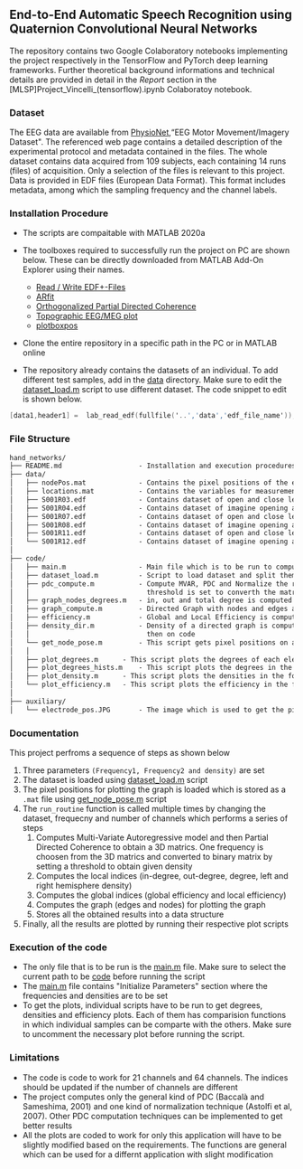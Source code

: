 ## End-to-End Automatic Speech Recognition using Quaternion Convolutional Neural Networks
The repository contains two Google Colaboratory notebooks implementing the project respectively in the TensorFlow and PyTorch deep learning frameworks.
Further theoretical background informations and technical details are provided in detail in the *Report* section in the [MLSP]Project_Vincelli_(tensorflow).ipynb Colaboratoy notebook.

### Dataset
The EEG data are available from [PhysioNet](https://physionet.org/content/eegmmidb/1.0.0/),“EEG Motor Movement/Imagery Dataset". The referenced web page contains a detailed description of the experimental protocol and metadata contained in the files. The whole dataset contains data acquired from 109 subjects, each containing 14 runs (files) of acquisition. Only a selection of the files is relevant to this project. Data is provided in EDF files (European Data Format). This format includes metadata, among which the sampling frequency and the channel labels.

### Installation Procedure
- The scripts are compaitable with MATLAB 2020a
- The toolboxes required to successfully run the project on PC are shown below. These can be directly downloaded from MATLAB Add-On Explorer using their names.
	- [Read / Write EDF+-Files](https://www.mathworks.com/matlabcentral/fileexchange/36530-read-write-edf-files)
	- [ARfit](https://www.mathworks.com/matlabcentral/fileexchange/174-arfit)
	- [Orthogonalized Partial Directed Coherence](https://www.mathworks.com/matlabcentral/fileexchange/45223-orthogonalized-partial-directed-coherence-measuring-time-varying-interactions-within-eeg-channels)
	- [Topographic EEG/MEG plot](https://www.mathworks.com/matlabcentral/fileexchange/72729-topographic-eeg-meg-plot)
	- [plotboxpos](https://www.mathworks.com/matlabcentral/fileexchange/9615-plotboxpos)

- Clone the entire repository in a specific path in the PC or in MATLAB online
- The repository already contains the datasets of an individual. To add different test samples, add in the [data](data/) directory. Make sure to edit the [dataset_load.m](code/dataset_load.m) script to use different dataset. The code snippet to edit is shown below. 
```objective-c
[data1,header1] =  lab_read_edf(fullfile('..','data','edf_file_name'));
```

### File Structure
```txt
hand_networks/
├── README.md                   - Installation and execution procedures, description of code modules and ouput
├── data/
│   ├── nodePos.mat             - Contains the pixel positions of the electrodes used to plot graph 
│   ├── locations.mat           - Contains the variables for measurement systems of 64 channel data format
│   ├── S001R03.edf             - Contains dataset of open and close left or right fist (LHM, RHM)
│   ├── S001R04.edf             - Contains dataset of imagine opening and closing left or right fist (LHI, RHI)
│   ├── S001R07.edf             - Contains dataset of open and close left or right fist (LHM, RHM)
│   ├── S001R08.edf             - Contains dataset of imagine opening and closing left or right fist (LHI, RHI)
│   ├── S001R11.edf             - Contains dataset of open and close left or right fist (LHM, RHM)
│   └── S001R12.edf             - Contains dataset of imagine opening and closing left or right fist (LHI, RHI)
│
├── code/
│   ├── main.m                  - Main file which is to be run to compute the entire routine
│   ├── dataset_load.m          - Script to load dataset and split them into four set LHM, LHI, RHM and RHI          
│   ├── pdc_compute.m           - Compute MVAR, PDC and Normalize the result. One frequency is choosen and
│   │                             threshold is set to converth the matrix to binary with given density
│   ├── graph_nodes_degrees.m   - in, out and total degree is computed along with left and right hemisphere density
│   ├── graph_compute.m         - Directed Graph with nodes and edges are computed which is used to plot the results
│   ├── efficiency.m            - Global and Local Efficiency is computed in this script
│   ├── density_dir.m           - Density of a directed graph is computed. Kept seperate because it is used in more
│   │                             then on code
│   └── get_node_pose.m         - This script gets pixel positions on an image which are used to plot the graph
│   │
│   ├── plot_degrees.m		- This script plots the degrees of each electrode position in the form of table
│   ├── plot_degrees_hists.m	- This script plots the degrees in the form of a bar graph 
│   ├── plot_density.m		- This script plots the densities in the form of a bar graph
│   └── plot_efficiency.m	- This script plots the efficiency in the form of topographical representation
│
├── auxiliary/
│   └── electrode_pos.JPG       - The image which is used to get the pixel position (obtained from PhusioNet)
```

### Documentation
This project perfroms a sequence of steps as shown below
1. Three parameters `(Frequency1, Frequency2 and density)` are set
2. The dataset is loaded using [dataset_load.m](code/dataset_load.m) script
3. The pixel positions for plotting the graph is loaded which is stored as a `.mat` file using [get_node_pose.m](code/get_node_pose.m) script 
4. The `run_routine` function is called multiple times by changing the dataset, frequecny and number of channels which performs a series of steps
   1. Computes Multi-Variate Autoregressive model and then Partial Directed Coherence to obtain a 3D matrics. One frequency is choosen from the 3D matrics and converted to binary matrix by setting a threshold to obtain given density
   2. Computes the local indices (in-degree, out-degree, degree, left and right hemisphere density)
   3. Computes the global indices (global efficiency and local efficiency)
   4. Computes the graph (edges and nodes) for plotting the graph
   5. Stores all the obtained results into a data structure
5. Finally, all the results are plotted by running their respective plot scripts

### Execution of the code
- The only file that is to be run is the [main.m](code/main.m) file. Make sure to select the current path to be [code](code/) before running the script
- The [main.m](code/main.m) file contains "Initialize Parameters" section where the frequencies and densities are to be set 
- To get the plots, individual scripts have to be run to get degrees, densities and efficiency plots. Each of them has comparision functions in which individual samples can be comparte with the others. Make sure to uncomment the necessary plot before running the script. 

### Limitations
- The code is code to work for 21 channels and 64 channels. The indices should be updated if the number of channels are different
- The project computes only the general kind of PDC (Baccalà and Sameshima, 2001) and one kind of normalization technique (Astolfi et al, 2007). Other PDC computation techniques can be implemented to get better results
- All the plots are coded to work for only this application will have to be slightly modified based on the requirements. The functions are general which can be used for a differnt application with slight modification 
